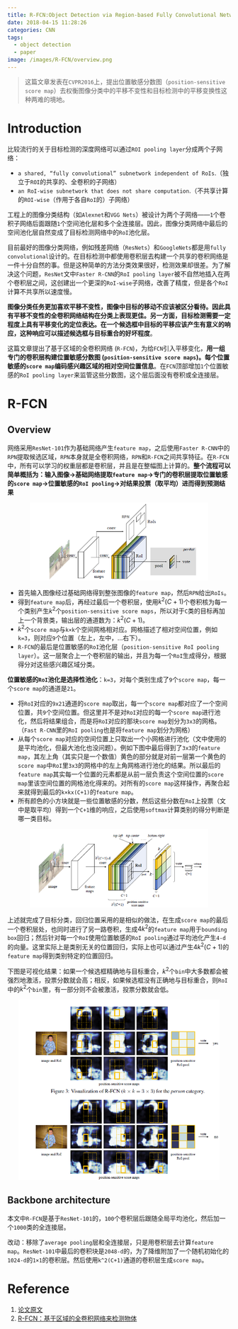 ```yaml
---
title: R-FCN:Object Detection via Region-based Fully Convolutional Networks
date: 2018-04-15 11:28:26
categories: CNN
tags: 
  - object detection
  - paper
image: /images/R-FCN/overview.png
---
```

> 这篇文章发表在`CVPR2016`上，提出位置敏感分数图（`position-sensitive score map`）去权衡图像分类中的平移不变性和目标检测中的平移变换性这种两难的境地。
<!-- more -->

# Introduction
比较流行的关于目标检测的深度网络可以通过`ROI pooling layer`分成两个子网络：
- `a shared, “fully convolutional” subnetwork independent of RoIs`.（独立于`ROI`的共享的、全卷积的子网络）
- `an RoI-wise subnetwork that does not share computation`.（不共享计算的`ROI-wise`（作用于各自`RoI`的）子网络）

工程上的图像分类结构（如`Alexnet`和`VGG Nets`）被设计为两个子网络——`1`个卷积子网络后面跟随`1`个空间池化层和多个全连接层。因此，图像分类网络中最后的空间池化层自然变成了目标检测网络中的`RoI`池化层。

目前最好的图像分类网络，例如残差网络（`ResNets`）和`GoogleNets`都是用`fully convolutional`设计的。在目标检测中都使用卷积层去构建一个共享的卷积网络是一件十分自然的事。但是这种简单的方法分类效果很好，检测效果却很差。为了解决这个问题，`ResNet`文中`Faster R-CNN`的`RoI pooling layer`被不自然地插入在两个卷积层之间，这创建出一个更深的`RoI-wise`子网络，改善了精度，但是各个`RoI`计算不共享所以速度慢。

**图像分类任务更加喜欢平移不变性，图像中目标的移动不应该被区分看待。因此具有平移不变性的全卷积网络结构在分类上表现更佳。另一方面，目标检测需要一定程度上具有平移变化的定位表达。在一个候选框中目标的平移应该产生有意义的响应，这种响应可以描述候选框与目标重合的好坏程度**。

这篇文章提出了基于区域的全卷积网络 (`R-FCN`)，为给`FCN`引入平移变化，**用一组专门的卷积层构建位置敏感分数图 (`position-sensitive score maps`)。每个位置敏感的`score map`编码感兴趣区域的相对空间位置信息**。在`FCN`顶部增加`1`个位置敏感的`RoI pooling layer`来监管这些分数图，这个层后面没有卷积或全连接层。



# R-FCN
## Overview
网络采用`ResNet-101`作为基础网络产生`feature map`，之后使用`Faster R-CNN`中的`RPN`提取候选区域，`RPN`本身就是全卷积网络，`RPN`和`R-FCN`之间共享特征。在`R-FCN`中，所有可以学习的权重层都是卷积层，并且是在整幅图上计算的。**整个流程可以简单概括为：输入图像->基础网络提取`feature map`->专门的卷积层提取位置敏感的`score map`->位置敏感的`RoI pooling`->对结果投票（取平均）进而得到预测结果**
<center><img src="/images/R-FCN/overview.png" width="80%"/></center>

- 首先输入图像经过基础网络得到整张图像的`feature map`，然后`RPN`给出`RoIs`。
- 得到`feature map`后，再经过最后一个卷积层，使用$k^2(C+1)$个卷积核为每一个类别产生$k^2$个`position-sensitive score maps`，所以对于`C`类的目标再加上一个背景类，输出层的通道数为：$k^2(C+1)$。
- $k^2$个`score map`与`k×k`个空间网格相对应。网格描述了相对空间位置，例如`k=3`，则对应`9`个位置（左上，左中，...右下）。
- `R-FCN`的最后是位置敏感的`RoI`池化层（`position-sensitive RoI pooling layer`）。这一层聚合上一个卷积层的输出，并且为每一个`RoI`生成得分，根据得分对这些感兴趣区域分类。

**位置敏感的`RoI`池化是选择性池化**：`k=3`，对每个类别生成了`9`个`score map`，每一个`score map`的通道是`21`。
- 将`RoI`对应的`9x21`通道的`score map`取出，每一个`score map`都对应了一个空间位置，共`9`个空间位置。但这里并不是对`RoI`对应的每一个`score map`进行池化，然后将结果组合，而是将`RoI`对应的那块`score map`划分为`3x3`的网格。（`Fast R-CNN`里的`RoI pooling`也是将`feature map`划分为网格）
- 从每个`score map`对应的空间位置上只取出一个小网格进行池化（文中使用的是平均池化，但最大池化也没问题）。例如下图中最后得到了`3x3`的`feature map`，其左上角（其实只是一个数值）黄色的部分就是对前一层第一个黄色的`score map`中`RoI`里`3x3`的网格中的左上角网格进行池化的结果。所以最后的`feature map`其实每一个位置的元素都是从前一层负责这个空间位置的`score map`里该空间位置的网格池化得来的。对所有的`score map`这样操作，再聚合起来就得到最后的`k×kx(C+1)`的`feature map`。
- 所有颜色的小方块就是一些位置敏感的分数，然后这些分数在`RoI`上投票（文中是取平均）得到一个`C+1`维的响应，之后使用`softmax`计算类别的得分判断是哪一类目标。
<center><img src="/images/R-FCN/architecture.png" width="80%"/></center>

上述就完成了目标分类，回归位置采用的是相似的做法，在生成`score map`的最后一个卷积层处，也同时进行了另一路卷积，生成$4k^2$的`feature map`用于`bounding box`回归；然后针对每一个`RoI`使用位置敏感的`RoI pooling`通过平均池化产生`4-d`的向量。这里实际上是类别无关的位置回归，实际上也可以通过产生$4k^2(C+1)$的`feature map`得到类别特定的位置回归。

下图是可视化结果：如果一个候选框精确地与目标重合，$k^2$个`bin`中大多数都会被强烈地激活，投票分数就会高；相反，如果候选框没有正确地与目标重合，则`RoI`中的$k^2$个`bin`里，有一部分则不会被激活，投票分数就会低。
<center><img src="/images/R-FCN/visualization.png" width="90%"/></center>

## Backbone architecture
本文中`R-FCN`是基于`ResNet-101`的，`100`个卷积层后跟随全局平均池化，然后加一个`1000`类的全连接层。

改动：移除了`average pooling`层和全连接层，只是用卷积层去计算`feature map`。`ResNet-101`中最后的卷积块是`2048-d`的，为了降维附加了一个随机初始化的`1024-d`的`1×1`的卷积层。然后使用`k^2(C+1)`通道的卷积层生成`score map`。


# Reference
1. [论文原文](https://arxiv.org/pdf/1605.06409.pdf)
2. [R-FCN：基于区域的全卷积网络来检测物体](http://blog.csdn.net/shadow_guo/article/details/51767036)

<div id="container"></div>
<link rel="stylesheet" href="https://imsun.github.io/gitment/style/default.css">
<script src="https://imsun.github.io/gitment/dist/gitment.browser.js"></script>
<script>
var gitment = new Gitment({
  id: '<%= page.date %>', // 可选。默认为 location.href  比如我本人的就删除了
  owner: 'zhangting2020',              //比如我的叫anTtutu
  repo: 'GitComment',                 //比如我的叫anTtutu.github.io
  oauth: {
    client_id: '60737b1014bda221b290',          //比如我的828***********
    client_secret: 'ce34df0ac4253419bfaa84df9363844ed0e6f9b8',  //比如我的49e************************
  },
})
gitment.render('container')
</script>
